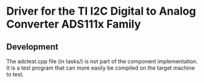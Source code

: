# Driver for the TI I2C Digital to Analog Converter ADS111x Family

## Development

The adctest.cpp file (in tasks/) is not part of the component implementation. It
is a test program that can more easily be compiled on the target machine to
test.
